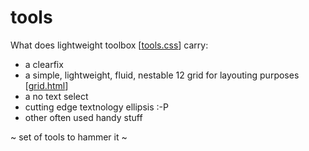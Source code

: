 tools
=====

What does lightweight toolbox [<a href="https://github.com/joepert/tools/blob/master/tools.css" target="_blank">tools.css</a>] carry:
- a clearfix<br />
- a simple, lightweight, fluid, nestable 12 grid for layouting purposes [<a href="https://github.com/joepert/tools/blob/master/grid.html" target="_blank">grid.html</a>]<br />
- a no text select<br />
- cutting edge textnology ellipsis :-P<br />
- other often used handy stuff<br />

~ set of tools to hammer it ~
